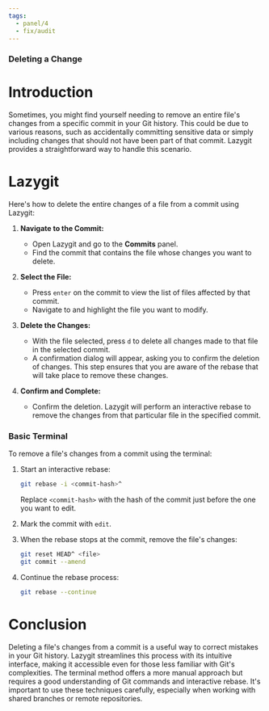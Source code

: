 ```yaml
---
tags:
  - panel/4
  - fix/audit
---
```

### Deleting a Change

# Introduction
Sometimes, you might find yourself needing to remove an entire file's changes from a specific commit in your Git history. This could be due to various reasons, such as accidentally committing sensitive data or simply including changes that should not have been part of that commit. Lazygit provides a straightforward way to handle this scenario.

# Lazygit
Here's how to delete the entire changes of a file from a commit using Lazygit:

1. **Navigate to the Commit:**
   - Open Lazygit and go to the **Commits** panel.
   - Find the commit that contains the file whose changes you want to delete.

2. **Select the File:**
   - Press `enter` on the commit to view the list of files affected by that commit.
   - Navigate to and highlight the file you want to modify.

3. **Delete the Changes:**
   - With the file selected, press `d` to delete all changes made to that file in the selected commit.
   - A confirmation dialog will appear, asking you to confirm the deletion of changes. This step ensures that you are aware of the rebase that will take place to remove these changes.

4. **Confirm and Complete:**
   - Confirm the deletion. Lazygit will perform an interactive rebase to remove the changes from that particular file in the specified commit.

### Basic Terminal
To remove a file's changes from a commit using the terminal:

1. Start an interactive rebase:
   ```bash
   git rebase -i <commit-hash>^
   ```
   Replace `<commit-hash>` with the hash of the commit just before the one you want to edit.

2. Mark the commit with `edit`.

3. When the rebase stops at the commit, remove the file's changes:
   ```bash
   git reset HEAD^ <file>
   git commit --amend
   ```

4. Continue the rebase process:
   ```bash
   git rebase --continue
   ```

# Conclusion
Deleting a file's changes from a commit is a useful way to correct mistakes in your Git history. Lazygit streamlines this process with its intuitive interface, making it accessible even for those less familiar with Git's complexities. The terminal method offers a more manual approach but requires a good understanding of Git commands and interactive rebase. It's important to use these techniques carefully, especially when working with shared branches or remote repositories.
